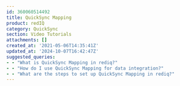 ```yaml
---
id: 360060514492
title: QuickSync Mapping
product: redIQ
category: QuickSync
section: Video Tutorials
attachments: []
created_at: '2021-05-06T14:35:41Z'
updated_at: '2024-10-07T16:42:47Z'
suggested_queries:
- - "What is QuickSync Mapping in rediq?"
- - "How do I use QuickSync Mapping for data integration?"
- - "What are the steps to set up QuickSync Mapping in rediq?"
---
```

